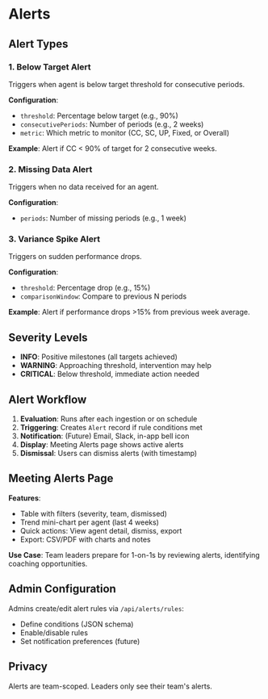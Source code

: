 # Alerts

## Alert Types

### 1. Below Target Alert
Triggers when agent is below target threshold for consecutive periods.

**Configuration**:
- `threshold`: Percentage below target (e.g., 90%)
- `consecutivePeriods`: Number of periods (e.g., 2 weeks)
- `metric`: Which metric to monitor (CC, SC, UP, Fixed, or Overall)

**Example**: Alert if CC < 90% of target for 2 consecutive weeks.

### 2. Missing Data Alert
Triggers when no data received for an agent.

**Configuration**:
- `periods`: Number of missing periods (e.g., 1 week)

### 3. Variance Spike Alert
Triggers on sudden performance drops.

**Configuration**:
- `threshold`: Percentage drop (e.g., 15%)
- `comparisonWindow`: Compare to previous N periods

**Example**: Alert if performance drops >15% from previous week average.

## Severity Levels

- **INFO**: Positive milestones (all targets achieved)
- **WARNING**: Approaching threshold, intervention may help
- **CRITICAL**: Below threshold, immediate action needed

## Alert Workflow

1. **Evaluation**: Runs after each ingestion or on schedule
2. **Triggering**: Creates `Alert` record if rule conditions met
3. **Notification**: (Future) Email, Slack, in-app bell icon
4. **Display**: Meeting Alerts page shows active alerts
5. **Dismissal**: Users can dismiss alerts (with timestamp)

## Meeting Alerts Page

**Features**:
- Table with filters (severity, team, dismissed)
- Trend mini-chart per agent (last 4 weeks)
- Quick actions: View agent detail, dismiss, export
- Export: CSV/PDF with charts and notes

**Use Case**: Team leaders prepare for 1-on-1s by reviewing alerts, identifying coaching opportunities.

## Admin Configuration

Admins create/edit alert rules via `/api/alerts/rules`:
- Define conditions (JSON schema)
- Enable/disable rules
- Set notification preferences (future)

## Privacy

Alerts are team-scoped. Leaders only see their team's alerts.
